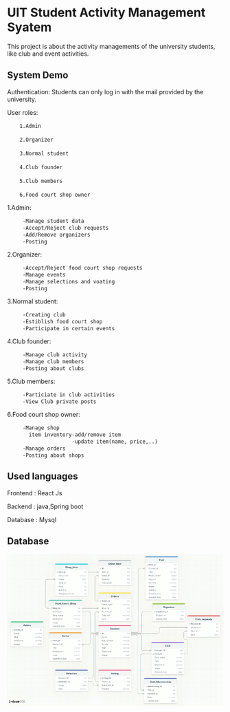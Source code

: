 
# UIT Student Activity Management Syatem
This project is about the activity managements of the university students, like club and event activities.



## System Demo

Authentication:
        Students can only log in with the mail      provided by the university.

User roles:

        1.Admin 

        2.Organizer 

        3.Normal student

        4.Club founder

        5.Club members

        6.Food court shop owner

1.Admin:

         -Manage student data
         -Accept/Reject club requests
         -Add/Remove organizers
         -Posting

2.Organizer:

         -Accept/Reject food court shop requests
         -Manage events
         -Manage selections and voating
         -Posting

3.Normal student:

         -Creating club
         -Estiblish food court shop
         -Participate in certain events

4.Club founder:

         -Manage club activity
         -Manage club members
         -Posting about clubs

5.Club members:

         -Particiate in club activities
         -View Club private posts

6.Food court shop owner:

         -Manage shop
           item inventory-add/remove item
                         -update item(name, price,..)
         -Manage orders
         -Posting about shops


    

    

## Used languages

Frontend  : React Js

Backend  : java,Spring boot

Database : Mysql

## Database

![Result Image](img/Database_Schema.png)
